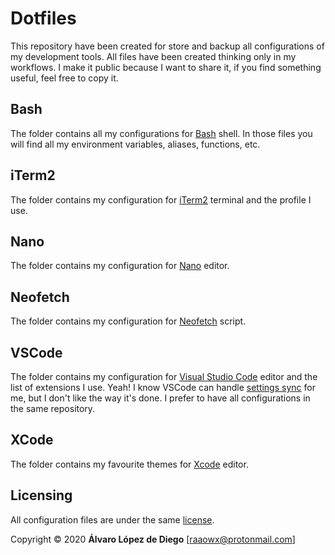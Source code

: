 # Dotfiles

This repository have been created for store and backup all configurations of my development tools. All files have been created thinking only in my workflows. I make it public because I want to share it, if you find something useful, feel free to copy it.  

## Bash

The folder contains all my configurations for [Bash](https://www.gnu.org/software/bash/) shell. In those files you will find all my environment variables, aliases, functions, etc.  

## iTerm2

The folder contains my configuration for [iTerm2](https://iterm2.com) terminal and the profile I use.  

## Nano

The folder contains my configuration for [Nano](https://www.nano-editor.org/) editor.  

## Neofetch

The folder contains my configuration for [Neofetch](https://github.com/dylanaraps/neofetch) script.  

## VSCode

The folder contains my configuration for [Visual Studio Code](https://code.visualstudio.com) editor and the list of extensions I use. Yeah! I know VSCode can handle [settings sync](https://code.visualstudio.com/docs/editor/settings-sync) for me, but I don't like the way it's done. I prefer to have all configurations in the same repository.  

## XCode

The folder contains my favourite themes for [Xcode](https://developer.apple.com/xcode/) editor.  

## Licensing

All configuration files are under the same [license](./LICENSE.txt).  

Copyright © 2020 **Álvaro López de Diego** [raaowx@protonmail.com]

